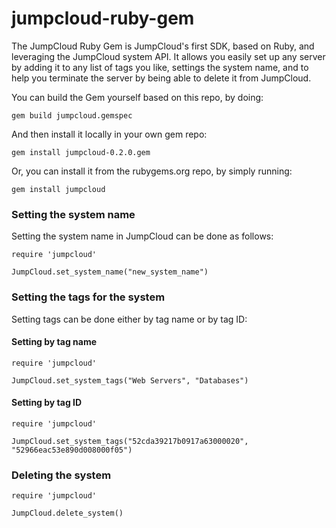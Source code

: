 jumpcloud-ruby-gem
==================

The JumpCloud Ruby Gem is JumpCloud's first SDK, based on Ruby, and leveraging the JumpCloud system API. It allows you easily set up any server by adding it to any list of tags you like, settings the system name, and to help you terminate the server by being able to delete it from JumpCloud.

You can build the Gem yourself based on this repo, by doing:

```
gem build jumpcloud.gemspec
```

And then install it locally in your own gem repo:

```
gem install jumpcloud-0.2.0.gem
```

Or, you can install it from the rubygems.org repo, by simply running:

```
gem install jumpcloud
```

### Setting the system name

Setting the system name in JumpCloud can be done as follows:

```
require 'jumpcloud'

JumpCloud.set_system_name("new_system_name")
```

### Setting the tags for the system

Setting tags can be done either by tag name or by tag ID:

#### Setting by tag name

```
require 'jumpcloud'

JumpCloud.set_system_tags("Web Servers", "Databases")
```

#### Setting by tag ID

```
require 'jumpcloud'

JumpCloud.set_system_tags("52cda39217b0917a63000020", "52966eac53e890d008000f05")
```

### Deleting the system

```
require 'jumpcloud'

JumpCloud.delete_system()
```
